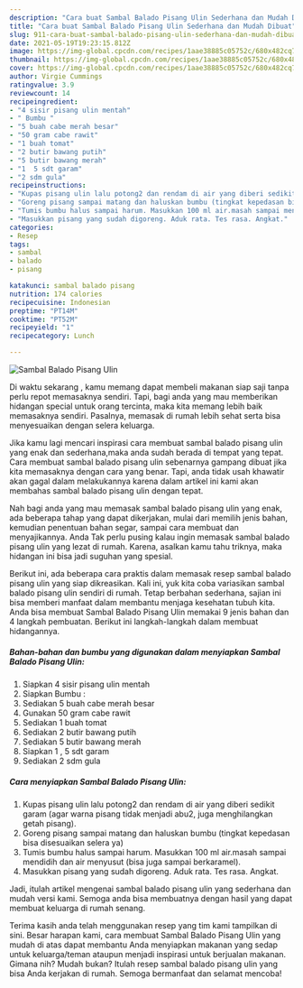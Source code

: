 ```yaml
---
description: "Cara buat Sambal Balado Pisang Ulin Sederhana dan Mudah Dibuat"
title: "Cara buat Sambal Balado Pisang Ulin Sederhana dan Mudah Dibuat"
slug: 911-cara-buat-sambal-balado-pisang-ulin-sederhana-dan-mudah-dibuat
date: 2021-05-19T19:23:15.812Z
image: https://img-global.cpcdn.com/recipes/1aae38885c05752c/680x482cq70/sambal-balado-pisang-ulin-foto-resep-utama.jpg
thumbnail: https://img-global.cpcdn.com/recipes/1aae38885c05752c/680x482cq70/sambal-balado-pisang-ulin-foto-resep-utama.jpg
cover: https://img-global.cpcdn.com/recipes/1aae38885c05752c/680x482cq70/sambal-balado-pisang-ulin-foto-resep-utama.jpg
author: Virgie Cummings
ratingvalue: 3.9
reviewcount: 14
recipeingredient:
- "4 sisir pisang ulin mentah"
- " Bumbu "
- "5 buah cabe merah besar"
- "50 gram cabe rawit"
- "1 buah tomat"
- "2 butir bawang putih"
- "5 butir bawang merah"
- "1  5 sdt garam"
- "2 sdm gula"
recipeinstructions:
- "Kupas pisang ulin lalu potong2 dan rendam di air yang diberi sedikit garam (agar warna pisang tidak menjadi abu2, juga menghilangkan getah pisang)."
- "Goreng pisang sampai matang dan haluskan bumbu (tingkat kepedasan bisa disesuaikan selera ya)"
- "Tumis bumbu halus sampai harum. Masukkan 100 ml air.masah sampai mendidih dan air menyusut (bisa juga sampai berkaramel)."
- "Masukkan pisang yang sudah digoreng. Aduk rata. Tes rasa. Angkat."
categories:
- Resep
tags:
- sambal
- balado
- pisang

katakunci: sambal balado pisang 
nutrition: 174 calories
recipecuisine: Indonesian
preptime: "PT14M"
cooktime: "PT52M"
recipeyield: "1"
recipecategory: Lunch

---
```



![Sambal Balado Pisang Ulin](https://img-global.cpcdn.com/recipes/1aae38885c05752c/680x482cq70/sambal-balado-pisang-ulin-foto-resep-utama.jpg)

Di waktu  sekarang , kamu memang dapat membeli makanan siap saji tanpa perlu repot memasaknya sendiri. Tapi, bagi anda yang mau memberikan hidangan special untuk orang tercinta, maka kita memang lebih baik memasaknya sendiri. Pasalnya, memasak di rumah lebih sehat serta bisa menyesuaikan dengan selera keluarga.

Jika kamu lagi mencari inspirasi cara membuat sambal balado pisang ulin yang enak dan sederhana,maka anda sudah berada di tempat yang tepat. Cara membuat sambal balado pisang ulin  sebenarnya gampang dibuat jika kita memasaknya dengan cara yang benar. Tapi, anda tidak usah khawatir akan gagal dalam melakukannya 
karena dalam artikel ini kami akan membahas sambal balado pisang ulin dengan tepat.  



Nah bagi anda yang mau memasak sambal balado pisang ulin yang enak, ada beberapa tahap yang dapat dikerjakan, mulai dari memilih jenis bahan, kemudian penentuan bahan segar, sampai cara membuat dan menyajikannya. Anda Tak perlu pusing kalau ingin memasak sambal balado pisang ulin yang lezat di rumah. Karena, asalkan kamu  tahu triknya, maka hidangan ini bisa jadi suguhan yang spesial.

Berikut ini, ada beberapa cara praktis  dalam memasak resep sambal balado pisang ulin yang siap dikreasikan. Kali ini, yuk kita coba variasikan sambal balado pisang ulin sendiri di rumah. Tetap berbahan sederhana, sajian ini bisa memberi manfaat dalam membantu menjaga kesehatan tubuh kita. Anda bisa membuat Sambal Balado Pisang Ulin memakai 9 jenis bahan dan 4 langkah pembuatan. Berikut ini langkah-langkah dalam membuat hidangannya.

<!--inarticleads1-->

##### Bahan-bahan dan bumbu yang digunakan dalam menyiapkan Sambal Balado Pisang Ulin:

1. Siapkan 4 sisir pisang ulin mentah
1. Siapkan  Bumbu :
1. Sediakan 5 buah cabe merah besar
1. Gunakan 50 gram cabe rawit
1. Sediakan 1 buah tomat
1. Sediakan 2 butir bawang putih
1. Sediakan 5 butir bawang merah
1. Siapkan 1 , 5 sdt garam
1. Sediakan 2 sdm gula




<!--inarticleads2-->

##### Cara menyiapkan Sambal Balado Pisang Ulin:

1. Kupas pisang ulin lalu potong2 dan rendam di air yang diberi sedikit garam (agar warna pisang tidak menjadi abu2, juga menghilangkan getah pisang).
1. Goreng pisang sampai matang dan haluskan bumbu (tingkat kepedasan bisa disesuaikan selera ya)
1. Tumis bumbu halus sampai harum. Masukkan 100 ml air.masah sampai mendidih dan air menyusut (bisa juga sampai berkaramel).
1. Masukkan pisang yang sudah digoreng. Aduk rata. Tes rasa. Angkat.




Jadi, itulah artikel mengenai  sambal balado pisang ulin  yang sederhana dan mudah versi kami. Semoga anda bisa membuatnya dengan hasil yang dapat membuat keluarga di rumah senang. 

Terima kasih anda telah menggunakan resep yang tim kami tampilkan di sini. Besar harapan kami, cara membuat  Sambal Balado Pisang Ulin yang mudah di atas dapat membantu Anda menyiapkan makanan yang sedap untuk keluarga/teman ataupun menjadi inspirasi untuk berjualan makanan. Gimana nih? Mudah bukan? Itulah resep sambal balado pisang ulin yang bisa Anda kerjakan di rumah. Semoga bermanfaat dan selamat mencoba!

